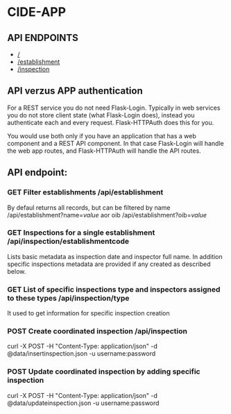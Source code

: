 # CIDE-APP
## API ENDPOINTS
- [/](http://apps.klimeto.com/cide-app)
- [/establishment](http://apps.klimeto.com/cide-app/establishment)
- [/inspection](http://apps.klimeto.com/cide-app/inspection)

## API verzus APP authentication
For a REST service you do not need Flask-Login. Typically in web services you do not store client state (what Flask-Login does), instead you authenticate each and every request. Flask-HTTPAuth does this for you.

You would use both only if you have an application that has a web component and a REST API component. In that case Flask-Login will handle the web app routes, and Flask-HTTPAuth will handle the API routes.

## API endpoint:
### GET Filter establishments /api/establishment
By defaul returns all records, but can be filtered by name /api/establishment?name=*value* aor oib /api/establishment?oib=*value*
### GET Inspections for a single establishment /api/inspection/establishmentcode
Lists basic metadata as inspection date and inspector full name.
In addition specific inspections metadata are provided if any created as described below.
### GET List of specific inspections type and inspectors assigned to these types /api/inspection/type
It used to get information for specific inspection creation
### POST Create coordinated inspection /api/inspection
curl -X POST -H "Content-Type: application/json" -d @data/insertinspection.json -u username:password
### POST Update coordinated inspection by adding specific inspection
curl -X POST -H "Content-Type: application/json" -d @data/updateinspection.json -u username:password

 
